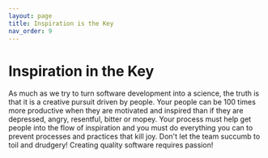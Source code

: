 ```yaml
---
layout: page
title: Inspiration is the Key
nav_order: 9
---
```


# Inspiration in the Key

As much as we try to turn software development into a science, the truth
is that it is a creative pursuit driven by people. Your people can be 100 times
more productive when they are motivated and inspired than if they are
depressed, angry, resentful, bitter or mopey. Your process must help get people
into the flow of inspiration and you must do everything you can to prevent
processes and practices that kill joy. Don't let the team succumb to toil
and drudgery! Creating quality software requires passion!
